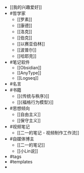 - [[我的兴趣爱好]]
- #哲学家
	- [[罗素]]
	- [[康德]]
	- [[洛克]]
	- [[伯克]]
	- [[以赛亚伯林]]
	- [[波普尔]]
	- [[哈耶克]]
- #笔记软件
	- [[Obsidian]]
	- [[AnyType]]
	- [[Logseq]]
- #名言
- #书籍
	- [[《传统与秩序》]]
	- [[《福格行为模型》]]
- #思想倾向
	- [[自由主义]]
	- [[保守主义]]
- #视频笔记
	- [[二一的笔记 - 视频制作工作流]]
- #自媒体博主
	- [[二一的笔记]]
	- [[小Lin说]]
- #tags
- #templates
-